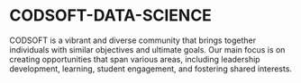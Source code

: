 # CODSOFT-DATA-SCIENCE
CODSOFT is a vibrant and diverse community that brings together individuals with similar objectives and ultimate goals. Our main focus is on creating opportunities that span various areas, including leadership development, learning, student engagement, and fostering shared interests.
